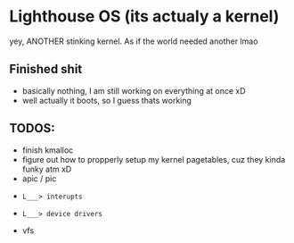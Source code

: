 # Lighthouse OS (its actualy a kernel)
yey, ANOTHER stinking kernel. As if the world needed another lmao

## Finished shit
- basically nothing, I am still working on everything at once xD
- well actually it boots, so I guess thats working

## TODOS:
- finish kmalloc
- figure out how to propperly setup my kernel pagetables, cuz they kinda funky atm xD
- apic / pic
-     L___> interupts
-     L___> device drivers
- vfs
